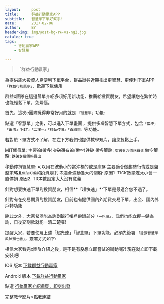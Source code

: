 ```yaml
---
layout:     post
title:      群益行動贏家APP
subtitle:   智慧單下單好幫手! 
date:       2017-02-06
author:     BY
header-img: img/post-bg-re-vs-ng2.jpg
catalog: true
tags:
    - 行動贏家APP
    - 智慧單

---
```


>「群益行動贏家」

為提供廣大投資人更便利下單平台，群益證券近期推出更智慧、更便利下單APP  `「群益行動贏家」`，歡迎下載使用

群益x團隊在這邊簡單介紹多項好用新功能，推薦給投資朋友，希望讓您在繁忙時也能輕鬆下單，免煩惱。




首先，這次e團隊覺得非常好用的就是 `「智慧單」`功能:

點選「智慧單」之後，可以進入下單畫面 ，提供多項智慧下單方式，包含`「當沖」「出清」「MIT」「二擇一」「移動停損」「自組單」`等功能。

若對於下單方式不了解，在左下方我們也提供教學短片，讓您輕鬆上手。

MIT觸價單:
主要追(做多)突破還有追(做空)跌破
做多策略:
`突破壓力價格買進`
做空策略:
`跌破支撐價格賣出`

移動停損智慧單:
可以用在波動小的當沖標的或是庫存
主要適合做趨勢行情或是盤整策略且`無法盯盤`的投資朋友
不適合波動過大的個股:
原因1. TICK數設定太小會一直停損
原因2. TICK數設定太大沒有意義

針對想要快速下單的投資朋友，相信**「超快速」**下單是最適合您不過了。

針對有在交易期貨的投資朋友，目前也有提供國內外期貨交易下單，出金、國內外戶轉功能

除此之外，大家希望能查詢到銀行帳戶餘額部分`「一戶通」`，我們也能立即一鍵查詢，日後交割款就能一清二楚囉!

提醒大家，若要使用上述「超光速」「智慧單」下單功能，必須先簽署 `「證券智慧單風險預告書」`，簽署方式如下:

相信大家看完x團隊介紹之後，是不是有股想立即嘗試的衝動呢?!
現在就立即下載安裝吧!


IOS 版本
[下載群益行動贏家](https://apps.apple.com/tw/app/%E7%BE%A4%E7%9B%8A%E8%A1%8C%E5%8B%95%E8%B4%8F%E5%AE%B6/id1469014227) 

Android 版本
[下載群益行動贏家](https://play.google.com/store/apps/details?id=com.SK.HappyTrader) 


點選 [行動贏家介紹網頁，即刻出發](https://www.capital.com.tw/event/stock/HappyTrade/default.asp) 


完整教學影片>[點我連結]( https://www.capital.com.tw/Service2/video/default.asp) 
